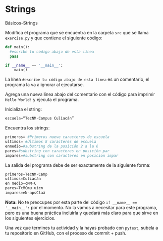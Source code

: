 # Strings
Básicos-Strings

Modifica el programa que se encuentra en la carpeta `src` que se llama `exercise.py` y que contiene el siguiente código:

```python
def main():
  #escribe tu código abajo de esta línea
  pass

if __name__ == '__main__':
    main()
```

La línea `#escribe tu código abajo de esta línea` es un comentario, el programa la va a ignorar al ejecutarse.

Agrega una nueva línea abajo del comentario con el código para imprimir `Hello World!` y ejecuta el programa.

Inicializa el string:

```python
escuela=“TecNM-Campus Culiacán”
```
Encuentra los strings:

```python
primeros= #Primeros nueve caracteres de escuela
ultimos= #Últimos 8 caracteres de escuela
enmedio=#substring de la posición 2 a la 6
pares=#substring con caracteres en posición par
impares=#substring con caracteres en posición impar

```

La salida del programa debe de ser exactamente de la siguiente forma:

```python
primeros=TecNM-Camp
ultimos=Culiacán
en medio=cNM-C
pares=TcMCmu uicn
impares=eN-apsClaá

```

**Nota:** No te preocupes por esta parte del código `if __name__ == '__main__':` por el momento. No la vamos a necesitar para este programa, pero es una buena práctica incluirla y quedará más claro para que sirve en los siguientes ejercicios.

Una vez que termines tu actividad y la hayas probado con `pytest`, subela a tu repositorio en GitHub, con el proceso de commit + push.

